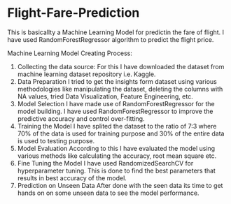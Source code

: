 # Flight-Fare-Prediction

This is basicallty a Machine Learning Model for predictin the fare of flight. I have used RandomForestRegressor algorithm to predict the flight price.

Machine Learning Model Creating Process:
1) Collecting the data source:
   For this I have downloaded the dataset from machine learning dataset repository i.e. Kaggle.
2) Data Preparation
   I tried to get the insights form dataset using various methodologies like manipulating the dataset, deleting the columns with NA values, tried Data Visualization, Feature Engineering, etc.
3) Model Selection
   I have made use of RandomForestRegressor for the model building. I have used RandomForestRegressor to improve the predictive accuracy and control over-fitting.
4) Training the Model
   I have splited the dataset to the ratio of 7:3 where 70% of the data is used for training purpose and 30% of the entire data is used to testing purpose.
5) Model Evaluation
   According to this I have evaluated the model using various methods like calculating the accuracy, root mean square etc.
6) Fine Tuning the Model
   I have used RandomizedSearchCV for hyperparameter tuning. This is done to find the best parameters that results in best accuracy of the model.
7) Prediction on Unseen Data
   After done with the seen data its time to get hands on on some unseen data to see the model performance.
   
